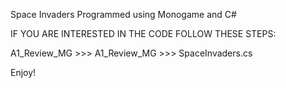 Space Invaders Programmed using Monogame and C#

IF YOU ARE INTERESTED IN THE CODE FOLLOW THESE STEPS:

A1_Review_MG >>> A1_Review_MG >>> SpaceInvaders.cs

Enjoy!
